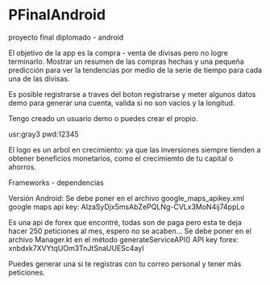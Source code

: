 # PFinalAndroid
proyecto final diplomado - android


El objetivo de la app es la compra - venta de divisas pero no logre terminarlo. Mostrar un resumen de las compras hechas y una pequeña predicción para ver la tendencias por medio de la serie de tiempo para cada una de las divisas.

Es posible registrarse a traves del boton registrarse y meter algunos datos demo para generar una cuenta, valida si no son vacíos y la longitud.

Tengo creado un usuario demo o puedes crear el propio.

usr:gray3
pwd:12345


El logo es un arbol en crecimiento: ya que las inversiones siempre tienden a obtener beneficios monetarios, como el crecimiemto de tu capital o ahorros.

Frameworks - dependencias

Versión Android:
Se debe poner en el archivo google_maps_apikey.xml
google maps api key: AIzaSyDjx5msAbZePQLNg-CVLx3MoN4ij74ppLo


Es una api de forex que encontré, todas son de paga pero esta te deja hacer 250 peticiones al mes, espero no se acaben...
Se debe poner en el archivo Manager.kt en el método generateServiceAPI()
API key forex: xnbdxk7XVYtqUOm3TnJtSnaUUESc4ayI

Puedes generar una si te registras con tu correo personal y tener más peticiones.



